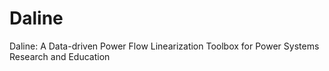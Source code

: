 # Daline
 Daline: A Data-driven Power Flow Linearization Toolbox  for Power Systems Research and Education
